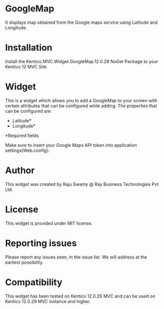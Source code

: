 # GoogleMap

It displays map obtained from the Google maps service using Latitude and Longitude.

# Installation

Install the Kentico.MVC.Widget.GoogleMap.12.0.29 NuGet Package to your Kentico 12 MVC Site. 
# Widget

This is a widget which allows you to add a GoogleMap to your screen with certain attributes that can be configured while adding. The properties that can be configured are:

- Latitude*
- Longitude*

*Required fields

Make sure to insert your Google Maps API token into application settings(Web.config):

<add key="GoogleMapsApiKey" value="{key}" />


# Author

This widget was created by Raju Swamy @ Ray Business Technologies Pvt Ltd.

# License

This widget is provided under MIT license.

# Reporting issues

Please report any issues seen, in the issue list. We will address at the earliest possibility.

# Compatibility

This widget has been tested on Kentico 12.0.29 MVC and can be used on Kentico 12.0.29 MVC instance and higher.
